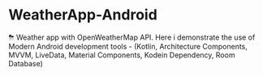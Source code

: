 # WeatherApp-Android
⛈ Weather app with OpenWeatherMap API.  Here i demonstrate the use of Modern Android development tools - (Kotlin, Architecture Components, MVVM, LiveData, Material Components, Kodein Dependency, Room Database)


